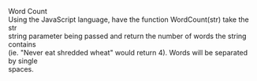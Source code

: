 Word Count  
Using the JavaScript language, have the function WordCount(str) take the str  
string parameter being passed and return the number of words the string contains  
(ie. "Never eat shredded wheat" would return 4). Words will be separated by single  
spaces.
